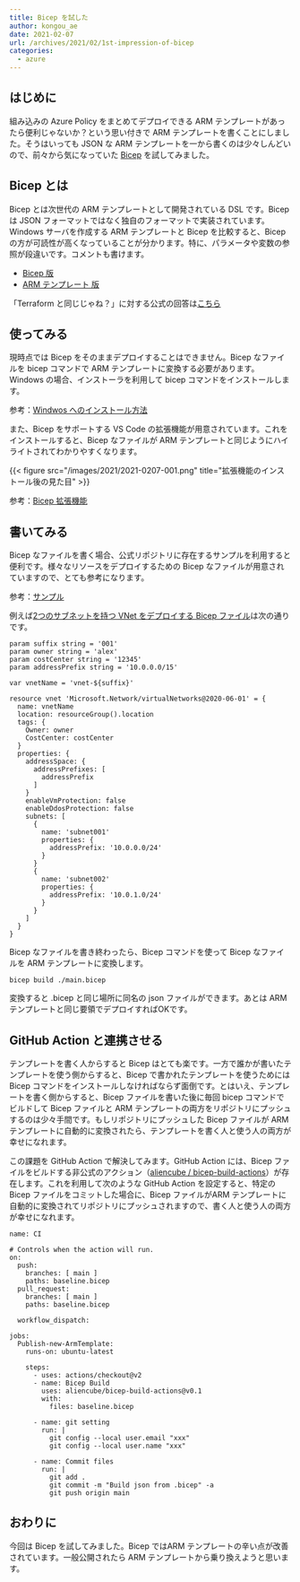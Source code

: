 ```yaml
---
title: Bicep を試した
author: kongou_ae
date: 2021-02-07
url: /archives/2021/02/1st-impression-of-bicep
categories:
  - azure
---
```


## はじめに

組み込みの Azure Policy をまとめてデプロイできる ARM テンプレートがあったら便利じゃないか？という思い付きで ARM テンプレートを書くことにしました。そうはいっても JSON な ARM テンプレートを一から書くのは少々しんどいので、前々から気になっていた [Bicep](https://github.com/Azure/bicep) を試してみました。

## Bicep とは

Bicep とは次世代の ARM テンプレートとして開発されている DSL です。Bicep は JSON フォーマットではなく独自のフォーマットで実装されています。Windows サーバを作成する ARM テンプレートと Bicep を比較すると、Bicep の方が可読性が高くなっていることが分かります。特に、パラメータや変数の参照が段違いです。コメントも書けます。

- [Bicep 版](https://github.com/Azure/bicep/blob/main/docs/examples/101/vm-simple-windows/main.bicep)
- [ARM テンプレート 版](https://github.com/Azure/azure-quickstart-templates/blob/master/101-vm-simple-windows/azuredeploy.json)

「Terraform と同じじゃね？」に対する公式の回答は[こちら](https://github.com/Azure/bicep#faq)

## 使ってみる

現時点では Bicep をそのままデプロイすることはできません。Bicep なファイルを bicep コマンドで ARM テンプレートに変換する必要があります。Windows の場合、インストーラを利用して bicep コマンドをインストールします。

参考：[Windwos へのインストール方法](https://github.com/Azure/bicep/blob/main/docs/installing.md#windows)

また、Bicep をサポートする VS Code の拡張機能が用意されています。これをインストールすると、Bicep なファイルが ARM テンプレートと同じようにハイライトされてわかりやすくなります。

{{< figure src="/images/2021/2021-0207-001.png" title="拡張機能のインストール後の見た目" >}}

参考：[Bicep 拡張機能](https://marketplace.visualstudio.com/items?itemName=ms-azuretools.vscode-bicep)

## 書いてみる

Bicep なファイルを書く場合、公式リポジトリに存在するサンプルを利用すると便利です。様々なリソースをデプロイするための Bicep なファイルが用意されていますので、とても参考になります。

参考：[サンプル](https://github.com/Azure/bicep/tree/main/docs/examples)

例えば[2つのサブネットを持つ VNet をデプロイする Bicep ファイル](https://github.com/Azure/bicep/blob/main/docs/examples/101/vnet-two-subnets/main.bicep)は次の通りです。

```
param suffix string = '001'
param owner string = 'alex'
param costCenter string = '12345'
param addressPrefix string = '10.0.0.0/15'

var vnetName = 'vnet-${suffix}'

resource vnet 'Microsoft.Network/virtualNetworks@2020-06-01' = {
  name: vnetName
  location: resourceGroup().location
  tags: {
    Owner: owner
    CostCenter: costCenter
  }
  properties: {
    addressSpace: {
      addressPrefixes: [
        addressPrefix
      ]
    }
    enableVmProtection: false
    enableDdosProtection: false
    subnets: [
      {
        name: 'subnet001'
        properties: {
          addressPrefix: '10.0.0.0/24'
        }
      }
      {
        name: 'subnet002'
        properties: {
          addressPrefix: '10.0.1.0/24'
        }
      }
    ]
  }
}
```


Bicep なファイルを書き終わったら、Bicep コマンドを使って Bicep なファイルを ARM テンプレートに変換します。

```
bicep build ./main.bicep
```

変換すると .bicep と同じ場所に同名の json ファイルができます。あとは ARM テンプレートと同じ要領でデプロイすればOKです。

## GitHub Action と連携させる

テンプレートを書く人からすると Bicep はとても楽です。一方で誰かが書いたテンプレートを使う側からすると、Bicep で書かれたテンプレートを使うためには Bicep コマンドをインストールしなければならず面倒です。とはいえ、テンプレートを書く側からすると、Bicep ファイルを書いた後に毎回 bicep コマンドでビルドして Bicep ファイルと ARM テンプレートの両方をリポジトリにプッシュするのは少々手間です。もしリポジトリにプッシュした Bicep ファイルが ARM テンプレートに自動的に変換されたら、テンプレートを書く人と使う人の両方が幸せになれます。

この課題を GitHub Action で解決してみます。GitHub Action には、Bicep ファイルをビルドする非公式のアクション（[aliencube
/
bicep-build-actions](https://github.com/aliencube/bicep-build-actions)）が存在します。これを利用して次のような GitHub Action を設定すると、特定の Bicep ファイルをコミットした場合に、Bicep ファイルがARM テンプレートに自動的に変換されてリポジトリにプッシュされますので、書く人と使う人の両方が幸せになれます。

```
name: CI

# Controls when the action will run. 
on:
  push:
    branches: [ main ]
    paths: baseline.bicep
  pull_request:
    branches: [ main ]
    paths: baseline.bicep

  workflow_dispatch:

jobs:
  Publish-new-ArmTemplate:
    runs-on: ubuntu-latest

    steps:
      - uses: actions/checkout@v2
      - name: Bicep Build
        uses: aliencube/bicep-build-actions@v0.1
        with:
          files: baseline.bicep

      - name: git setting
        run: |
          git config --local user.email "xxx"
          git config --local user.name "xxx"
          
      - name: Commit files
        run: |
          git add .
          git commit -m "Build json from .bicep" -a
          git push origin main
```

## おわりに

今回は Bicep を試してみました。Bicep ではARM テンプレートの辛い点が改善されています。一般公開されたら ARM テンプレートから乗り換えようと思います。
